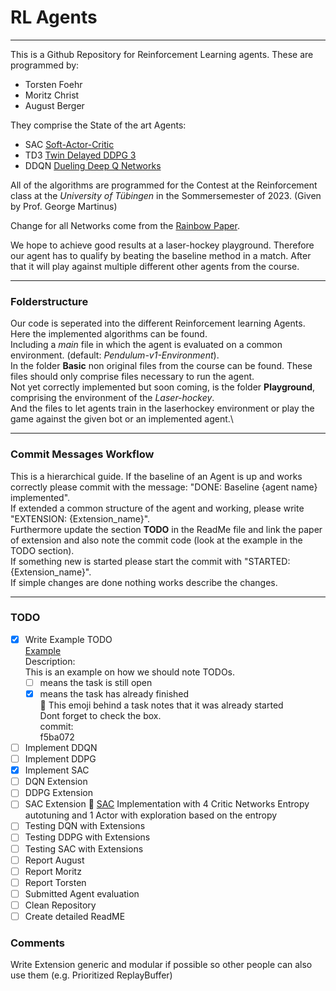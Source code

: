 # RL Agents
***
This is a Github Repository for Reinforcement Learning agents.
These are programmed by:
* Torsten Foehr
* Moritz Christ
* August Berger

They comprise the State of the art Agents:
* SAC [Soft-Actor-Critic](https://doi.org/10.48550/arXiv.1801.01290)
* TD3 [Twin Delayed DDPG 3](https://doi.org/10.48550/arXiv.1802.09477)
* DDQN [Dueling Deep Q Networks](https://doi.org/10.48550/arXiv.1509.06461)

All of the algorithms are programmed for the Contest at the Reinforcement class
at the *University of Tübingen* in the Sommersemester of 2023.
(Given by Prof. George Martinus)

Change for all Networks come from the [Rainbow Paper](https://doi.org/10.48550/arXiv.1710.02298).

We hope to achieve good results at a laser-hockey playground.
Therefore our agent has to qualify by beating the baseline method in a match.
After that it will play against multiple different other agents from the course.

***
### Folderstructure
Our code is seperated into the different Reinforcement learning Agents.
Here the implemented algorithms can be found.\
Including a *main* file in which the agent is evaluated on a common environment. (default: *Pendulum-v1-Environment*).\
In the folder **Basic** non original files from the course can be found.
These files should only comprise files necessary to run the agent.\
Not yet correctly implemented but soon coming, is the folder **Playground**, comprising the environment of the *Laser-hockey*.\
And the files to let agents train in the laserhockey environment or play the game against the given bot or an implemented agent.\

***
### Commit Messages Workflow
This is a hierarchical guide.
If the baseline of an Agent is up and works correctly please commit with the message: "DONE: Baseline {agent name} implemented".\
If extended a common structure of the agent and working, please write "EXTENSION: {Extension_name}".\
Furthermore update the section **TODO** in the ReadMe file and link the paper of extension and also note the commit code (look at the example in the TODO section).\
If something new is started please start the commit with "STARTED: {Extension_name}".\
If simple changes are done nothing works describe the changes.

***
### TODO
- [x] Write Example TODO\
  [Example](https://doi.org/10.1016/j.jml.2015.09.001)\
  Description:\
    This is an example on how we should note TODOs.
  - [ ] means the task is still open
  - [x] means the task has already finished \
  :eyes: This emoji behind a task notes that it was already started\
  Dont forget to check the box.\
  commit: \
  f5ba072
- [ ] Implement DDQN
- [ ] Implement DDPG
- [x] Implement SAC
- [ ] DQN Extension
- [ ] DDPG Extension
- [ ] SAC Extension :eyes:
  [SAC](https://doi.org/10.48550/arXiv.1801.01290)
  Implementation with 4 Critic Networks Entropy autotuning and 1 Actor with exploration based on the entropy
- [ ] Testing DQN with Extensions
- [ ] Testing DDPG with Extensions
- [ ] Testing SAC with Extensions
- [ ] Report August
- [ ] Report Moritz
- [ ] Report Torsten
- [ ] Submitted Agent evaluation
- [ ] Clean Repository
- [ ] Create detailed ReadME

### Comments
Write Extension generic and modular if possible so other people can also use them (e.g. Prioritized ReplayBuffer)
